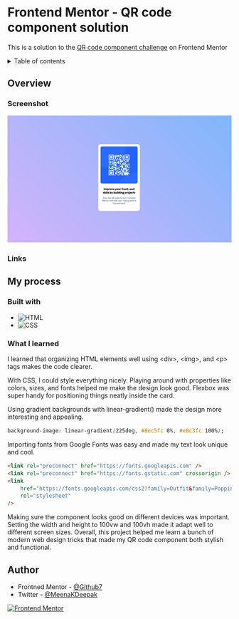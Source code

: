 # Frontend Mentor - QR code component solution

This is a solution to the [QR code component challenge][QR-Code-challenge] on Frontend Mentor

<!-- Table of Content -->

<details> 
<summary>Table of contents</summary>

-   [Overview](#overview)
    -   [Screenshot](#screenshot)
    -   [Links](#links)
-   [My process](#my-process)
    -   [Built with](#built-with)
    -   [What I learned](#what-i-learned)
    -   [Continued development](#continued-development)
-   [Author](#author)
-   [Acknowledgments](#acknowledgments)

</details>

## Overview

### Screenshot

![Frontend-Master/QR Code](./screenshot/ss1.png)

### Links

## My process

### Built with

-   ![HTML][HTML]
-   ![CSS][CSS]

### What I learned

I learned that organizing HTML elements well using &lt;div&gt;, &lt;img&gt;, and &lt;p&gt; tags makes the code clearer.

With CSS, I could style everything nicely. Playing around with properties like colors, sizes, and fonts helped me make the design look good. Flexbox was super handy for positioning things neatly inside the card.

Using gradient backgrounds with linear-gradient() made the design more interesting and appealing.

```css
background-image: linear-gradient(225deg, #8ec5fc 0%, #e0c3fc 100%);
```

Importing fonts from Google Fonts was easy and made my text look unique and cool.

```html
<link rel="preconnect" href="https://fonts.googleapis.com" />
<link rel="preconnect" href="https://fonts.gstatic.com" crossorigin />
<link
	href="https://fonts.googleapis.com/css2?family=Outfit&family=Poppins:wght@400;500;700&display=swap"
	rel="stylesheet"
/>
```

Making sure the component looks good on different devices was important. Setting the width and height to 100vw and 100vh made it adapt well to different screen sizes. Overall, this project helped me learn a bunch of modern web design tricks that made my QR code component both stylish and functional.

## Author

-   Frontned Mentor - [@Github7](https://www.frontendmentor.io/profile/Genrex7)
-   Twitter - [@MeenaKDeepak](https://www.twitter.com/MeenaKDeepak)

[![Frontend Mentor][fronendmentor]][QR-Code-challenge]

[QR-Code-challenge]: https://www.frontendmentor.io/challenges/qr-code-component-iux_sIO_H
[HTML]: https://img.shields.io/badge/HTML5-E34F26?style=for-the-badge&logo=html5&logoColor=white
[CSS]: https://img.shields.io/badge/CSS-239120?&style=for-the-badge&logo=css3&logoColor=white
[fronendmentor]: https://img.shields.io/badge/Frontend%20Mentor-3F54A3?style=for-the-badge&logo=frontendmentor&logoColor=white
